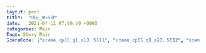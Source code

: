 ```yaml
---
layout: post
title:  "메인_055장"
date:   2021-04-11 07:00:00 +0000
categories: Main
Tags: Story Main
SceneCode: ["scene_cp55_q1_s10、5511", "scene_cp55_q1_s20、5512", "scene_cp55_q2_s10、5521", "scene_cp55_q3_s20、5531", "scene_cp55_q4_s10、5541", "scene_cp55_q4_s20、5542", "scene_cp55_q4_s30、5543"]
---
```

